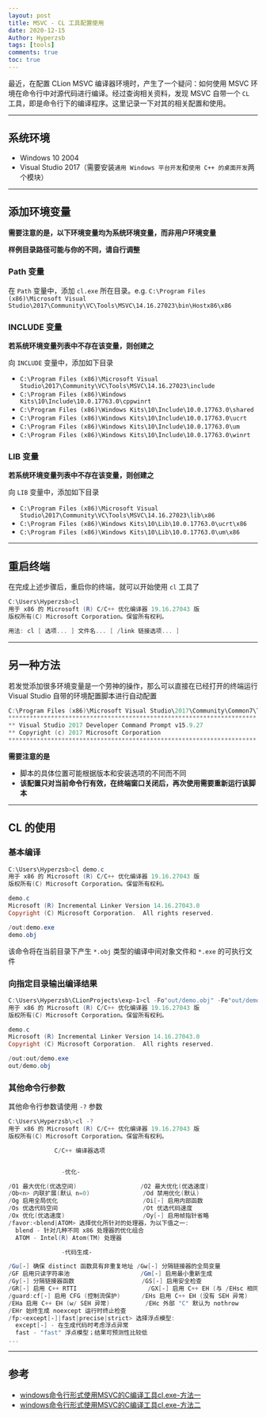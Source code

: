 ```yaml
---
layout: post
title: MSVC - CL 工具配置使用
date: 2020-12-15
Author: Hyperzsb
tags: [tools]
comments: true
toc: true
---
```


最近，在配置 CLion MSVC 编译器环境时，产生了一个疑问：如何使用 MSVC 环境在命令行中对源代码进行编译。经过查询相关资料，发现 MSVC 自带一个 `CL` 工具，即是命令行下的编译程序。这里记录一下对其的相关配置和使用。

<!-- more -->

---

## 系统环境

- Windows 10 2004
- Visual Studio 2017（需要安装`通用 Windows 平台开发`和`使用 C++ 的桌面开发`两个模块）



---

## 添加环境变量

**需要注意的是，以下环境变量均为系统环境变量，而非用户环境变量**

**样例目录路径可能与你的不同，请自行调整**

### Path 变量

在 `Path` 变量中，添加 `cl.exe` 所在目录。e.g. `C:\Program Files (x86)\Microsoft Visual Studio\2017\Community\VC\Tools\MSVC\14.16.27023\bin\Hostx86\x86`

### INCLUDE 变量

**若系统环境变量列表中不存在该变量，则创建之**

向 `INCLUDE` 变量中，添加如下目录

- `C:\Program Files (x86)\Microsoft Visual Studio\2017\Community\VC\Tools\MSVC\14.16.27023\include`
- `C:\Program Files (x86)\Windows Kits\10\Include\10.0.17763.0\cppwinrt`
- `C:\Program Files (x86)\Windows Kits\10\Include\10.0.17763.0\shared`
- `C:\Program Files (x86)\Windows Kits\10\Include\10.0.17763.0\ucrt`
- `C:\Program Files (x86)\Windows Kits\10\Include\10.0.17763.0\um`
- `C:\Program Files (x86)\Windows Kits\10\Include\10.0.17763.0\winrt`

### LIB 变量

**若系统环境变量列表中不存在该变量，则创建之**

向 `LIB` 变量中，添加如下目录

- `C:\Program Files (x86)\Microsoft Visual Studio\2017\Community\VC\Tools\MSVC\14.16.27023\lib\x86`
- `C:\Program Files (x86)\Windows Kits\10\Lib\10.0.17763.0\ucrt\x86`
- `C:\Program Files (x86)\Windows Kits\10\Lib\10.0.17763.0\um\x86`



---

## 重启终端

在完成上述步骤后，重启你的终端，就可以开始使用 `cl` 工具了

```powershell
C:\Users\Hyperzsb>cl
用于 x86 的 Microsoft (R) C/C++ 优化编译器 19.16.27043 版
版权所有(C) Microsoft Corporation。保留所有权利。

用法: cl [ 选项... ] 文件名... [ /link 链接选项... ]
```



---

## 另一种方法

若发觉添加很多环境变量是一个劳神的操作，那么可以直接在已经打开的终端运行 Visual Studio 自带的环境配置脚本进行自动配置

```powershell
C:\Program Files (x86)\Microsoft Visual Studio\2017\Community\Common7\Tools>.\VsDevCmd.bat
**********************************************************************
** Visual Studio 2017 Developer Command Prompt v15.9.27
** Copyright (c) 2017 Microsoft Corporation
**********************************************************************
```

**需要注意的是**

- 脚本的具体位置可能根据版本和安装选项的不同而不同
- **该配置只对当前命令行有效，在终端窗口关闭后，再次使用需要重新运行该脚本**



---

## CL 的使用

### 基本编译

```powershell
C:\Users\Hyperzsb>cl demo.c
用于 x86 的 Microsoft (R) C/C++ 优化编译器 19.16.27043 版
版权所有(C) Microsoft Corporation。保留所有权利。

demo.c
Microsoft (R) Incremental Linker Version 14.16.27043.0
Copyright (C) Microsoft Corporation.  All rights reserved.

/out:demo.exe
demo.obj
```

该命令将在当前目录下产生 `*.obj` 类型的编译中间对象文件和 `*.exe` 的可执行文件

### 向指定目录输出编译结果

```powershell
C:\Users\Hyperzsb\CLionProjects\exp-1>cl -Fo"out/demo.obj" -Fe"out/demo.exe" demo.c
用于 x86 的 Microsoft (R) C/C++ 优化编译器 19.16.27043 版
版权所有(C) Microsoft Corporation。保留所有权利。

demo.c
Microsoft (R) Incremental Linker Version 14.16.27043.0
Copyright (C) Microsoft Corporation.  All rights reserved.

/out:out/demo.exe
out/demo.obj
```

### 其他命令行参数

其他命令行参数请使用 `-?` 参数

```powershell
C:\Users\Hyperzsb\>cl -?
用于 x86 的 Microsoft (R) C/C++ 优化编译器 19.16.27043 版
版权所有(C) Microsoft Corporation。保留所有权利。

             C/C++ 编译器选项


               -优化-

/O1 最大优化(优选空间)                  /O2 最大优化(优选速度)
/Ob<n> 内联扩展(默认 n=0)               /Od 禁用优化(默认)
/Og 启用全局优化                        /Oi[-] 启用内部函数
/Os 优选代码空间                        /Ot 优选代码速度
/Ox 优化(优选速度)                      /Oy[-] 启用帧指针省略
/favor:<blend|ATOM> 选择优化所针对的处理器，为以下值之一:
  blend - 针对几种不同 x86 处理器的优化组合
  ATOM - Intel(R) Atom(TM) 处理器

               -代码生成-

/Gu[-] 确保 distinct 函数具有非重复地址 /Gw[-] 分隔链接器的全局变量
/GF 启用只读字符串池                    /Gm[-] 启用最小重新生成
/Gy[-] 分隔链接器函数                   /GS[-] 启用安全检查
/GR[-] 启用 C++ RTTI                    /GX[-] 启用 C++ EH (与 /EHsc 相同)
/guard:cf[-] 启用 CFG (控制流保护)      /EHs 启用 C++ EH (没有 SEH 异常)
/EHa 启用 C++ EH (w/ SEH 异常)          /EHc 外部 "C" 默认为 nothrow
/EHr 始终生成 noexcept 运行时终止检查
/fp:<except[-]|fast|precise|strict> 选择浮点模型:
  except[-] - 在生成代码时考虑浮点异常
  fast - "fast" 浮点模型；结果可预测性比较低
...
```



---

## 参考

- [windows命令行形式使用MSVC的C编译工具cl.exe-方法一](https://blog.csdn.net/wan_derer/article/details/106129115)
- [windows命令行形式使用MSVC的C编译工具cl.exe-方法二](https://blog.csdn.net/wan_derer/article/details/106129643)

